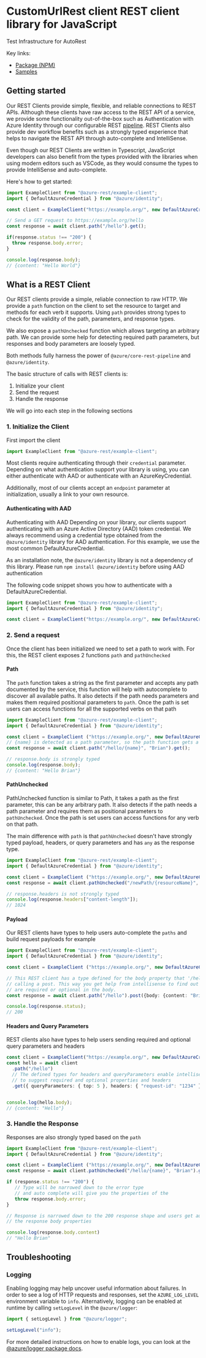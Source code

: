 # CustomUrlRest client REST client library for JavaScript

Test Infrastructure for AutoRest

Key links:

- [Package (NPM)](https://www.npmjs.com/package/@msinternal/custom-url-rest)
- [Samples](https://github.com/Azure-Samples/azure-samples-js-management)

## Getting started

Our REST Clients provide simple, flexible, and reliable connections to REST APIs. Although these clients have raw access to the REST API of a service, we provide some functionality out-of-the-box such as Authentication with Azure Identity through our configurable REST [pipeline](https://github.com/Azure/azure-sdk-for-js/issues/8461). REST Clients also provide dev workflow benefits such as a strongly typed experience that helps to navigate the REST API through auto-complete and IntelliSense.

Even though our REST Clients are written in Typescript, JavaScript developers can also benefit from the types provided with the libraries when using modern editors such as VSCode, as they would consume the types to provide IntelliSense and auto-complete.

Here's how to get started:

```typescript
import ExampleClient from "@azure-rest/example-client";
import { DefaultAzureCredential } from "@azure/identity";

const client = ExampleClient("https://example.org/", new DefaultAzureCredential());

// Send a GET request to https://example.org/hello
const response = await client.path("/hello").get();

if(response.status !== "200") {
  throw response.body.error;
}

console.log(response.body);
// {content: "Hello World"}
```

## What is a REST Client

Our REST clients provide a simple, reliable connection to raw HTTP. We provide a `path` function on the client to set the resource to target and methods for each verb it supports. Using `path` provides strong types to check for the validity of the path, parameters, and response types.

We also expose a `pathUnchecked` function which allows targeting an arbitrary path. We can provide some help for detecting required path parameters, but responses and body parameters are loosely typed.

Both methods fully harness the power of `@azure/core-rest-pipeline` and `@azure/identity`.

The basic structure of calls with REST clients is:

1. Initialize your client
2. Send the request
3. Handle the response

We will go into each step in the following sections

### 1. Initialize the Client

First import the client

```typescript
import ExampleClient from "@azure-rest/example-client";
```

Most clients require authenticating through their `credential` parameter. Depending on what authentication support your library is using, you can either authenticate with AAD or authenticate with an AzureKeyCredential.

Additionally, most of our clients accept an `endpoint` parameter at initialization, usually a link to your own resource.

#### Authenticating with AAD

Authenticating with AAD
Depending on your library, our clients support authenticating with an Azure Active Directory (AAD) token credential. We always recommend using a credential type obtained from the `@azure/identity` library for AAD authentication. For this example, we use the most common DefaultAzureCredential.

As an installation note, the `@azure/identity` library is not a dependency of this library. Please run `npm install @azure/identity` before using AAD authentication

The following code snippet shows you how to authenticate with a DefaultAzureCredential.

```typescript
import ExampleClient from "@azure-rest/example-client";
import { DefaultAzureCredential } from "@azure/identity";

const client = ExampleClient("https://example.org/", new DefaultAzureCredential());
```

### 2. Send a request

Once the client has been initialized we need to set a path to work with. For this, the REST client exposes 2 functions `path` and `pathUnchecked`

#### Path

The `path` function takes a string as the first parameter and accepts any path documented by the service, this function will help with autocomplete to discover all available paths. It also detects if the path needs parameters and makes them required positional parameters to `path`. Once the path is set users can access functions for all the supported verbs on that path

```typescript
import ExampleClient from "@azure-rest/example-client";
import { DefaultAzureCredential } from "@azure/identity";

const client = ExampleClient ("https://example.org/", new DefaultAzureCredential());
// {name} is detected as a path parameter, so the path function gets a required parameter
const response = await client.path("/hello/{name}", "Brian").get();

// response.body is strongly typed
console.log(response.body);
// {content: "Hello Brian"}
```

#### PathUnchecked

PathUnchecked function is similar to Path, it takes a path as the first parameter, this can be any arbitrary path. It also detects if the path needs a path parameter and requires them as positional parameters to `pathUnchecked`. Once the path is set users can access functions for any verb on that path.

The main difference with `path` is that `pathUnchecked` doesn't have strongly typed payload, headers, or query parameters and has `any` as the response type.

```typescript
import ExampleClient from "@azure-rest/example-client";
import { DefaultAzureCredential } from "@azure/identity";

const client = ExampleClient ("https://example.org/", new DefaultAzureCredential());
const response = await client.pathUnchecked("/newPath/{resourceName}", "greeter").head();

// response.headers is not strongly typed
console.log(response.headers["content-length"]);
// 1024
```

#### Payload

Our REST clients have types to help users auto-complete the `paths` and build request payloads for example

```typescript
import ExampleClient from "@azure-rest/example-client";
import { DefaultAzureCredential } from "@azure/identity";

const client = ExampleClient ("https://example.org/", new DefaultAzureCredential());

// This REST client has a type defined for the body property that '/hello' takes when 
// calling a post. This way you get help from intellisense to find out which properties
// are required or optional in the body.
const response = await client.path("/hello").post({body: {content: "Brian"}});

console.log(response.status);
// 200

```

#### Headers and Query Parameters

REST clients also have types to help users sending required and optional query parameters and headers

```typescript
const client = ExampleClient("https://example.org/", new DefaultAzureCredential());
const hello = await client
  .path("/hello")
  // The defined types for headers and queryParameters enable intellisense 
  // to suggest required and optional properties and headers
  .get({ queryParameters: { top: 5 }, headers: { "request-id": "1234" } });


console.log(hello.body);
// {content: "Hello"}

```

### 3. Handle the Response

Responses are also strongly typed based on the `path`

```typescript
import ExampleClient from "@azure-rest/example-client";
import { DefaultAzureCredential } from "@azure/identity";

const client = ExampleClient ("https://example.org/", new DefaultAzureCredential());
const response = await client.pathUnchecked("/hello/{name}", "Brian").get();

if (response.status !== "200") {
   // Type will be narrowed down to the error type
   // and auto complete will give you the properties of the 
   throw response.body.error;
}

// Response is narrowed down to the 200 response shape and users get autocomplete for 
// the response body properties

console.log(response.body.content)
// "Hello Brian"
```

## Troubleshooting

### Logging

Enabling logging may help uncover useful information about failures. In order to see a log of HTTP requests and responses, set the `AZURE_LOG_LEVEL` environment variable to `info`. Alternatively, logging can be enabled at runtime by calling `setLogLevel` in the `@azure/logger`:

```javascript
import { setLogLevel } from "@azure/logger";

setLogLevel("info");
```

For more detailed instructions on how to enable logs, you can look at the [@azure/logger package docs](https://github.com/Azure/azure-sdk-for-js/tree/main/sdk/core/logger).
